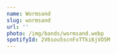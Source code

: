 ```yaml
---
name: Wormsand
slug: wormsand
url: ''
photo: /img/bands/wormsand.webp
spotifyId: 2V6sou5scnFxTTki6jVO5M
---
```

